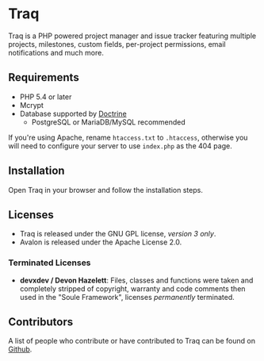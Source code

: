 Traq
======

Traq is a PHP powered project manager and issue tracker featuring multiple projects,
milestones, custom fields, per-project permissions, email notifications and much more.

Requirements
------------

- PHP 5.4 or later
- Mcrypt
- Database supported by [Doctrine](http://www.doctrine-project.org)
  - PostgreSQL or MariaDB/MySQL recommended

If you're using Apache, rename `htaccess.txt` to `.htaccess`, otherwise you will
need to configure your server to use `index.php` as the 404 page.

Installation
------------

Open Traq in your browser and follow the installation steps.

Licenses
-------

* Traq is released under the GNU GPL license, _version 3 only_.
* Avalon is released under the Apache License 2.0.

### Terminated Licenses ###

* **devxdev / Devon Hazelett**:
  Files, classes and functions were taken and completely stripped of copyright,
  warranty and code comments then used in the "Soule Framework",
  licenses _permanently_ terminated.

Contributors
------------

A list of people who contribute or have contributed to Traq can be found on
[Github](https://github.com/nirix/traq/graphs/contributors).
